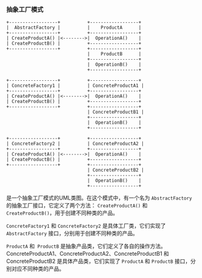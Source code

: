 ### 抽象工厂模式

```
+------------------+          +------------------+
|  AbstractFactory |          |    ProductA      |
+------------------+          +------------------+
| CreateProductA() |<-------->|  OperationA()    |
| CreateProductB() |          +------------------+
+------------------+          +------------------+
                              |    ProductB      |
                              +------------------+
                              |  OperationB()    |
                              +------------------+

+------------------+          +------------------+
| ConcreteFactory1 |          | ConcreteProductA1 |
+------------------+          +------------------+
| CreateProductA() |<-------->|  OperationA()    |
| CreateProductB() |          +------------------+
+------------------+          +------------------+
                              | ConcreteProductB1 |
                              +------------------+
                              |  OperationB()    |
                              +------------------+

+------------------+          +------------------+
| ConcreteFactory2 |          | ConcreteProductA2 |
+------------------+          +------------------+
| CreateProductA() |<-------->|  OperationA()    |
| CreateProductB() |          +------------------+
+------------------+          +------------------+
                              | ConcreteProductB2 |
                              +------------------+
                              |  OperationB()    |
                              +------------------+
```

是一个抽象工厂模式的UML类图。在这个模式中，有一个名为 `AbstractFactory` 的抽象工厂接口，它定义了两个方法： `CreateProductA()` 和 `CreateProductB()`，用于创建不同种类的产品。

`ConcreteFactory1` 和 `ConcreteFactory2` 是具体工厂类，它们实现了 `AbstractFactory` 接口，分别用于创建不同种类的产品。

`ProductA` 和` ProductB` 是抽象产品类，它们定义了各自的操作方法。ConcreteProductA1、ConcreteProductA2、ConcreteProductB1 和 ConcreteProductB2 是具体产品类，它们实现了 `ProductA` 和 `ProductB` 接口，分别对应不同种类的产品。